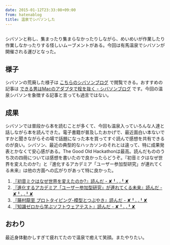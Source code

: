 ```yaml
---
date: 2015-01-12T23:33:08+09:00
from: hatenablog
title: 温泉でシバソンした
---
```


<p><img src="http://cdn-ak.f.st-hatena.com/images/fotolife/r/r7kamura/20150112/20150112233508.jpg" alt=""></p>

<p>シバソンと称し、集まったり集まらなかったりしながら、めいめいが作業したり作業しなかったりする怪しいムーブメントがある。今回は有馬温泉でシバソンが開催される運びとなった。</p>

<h2>様子</h2>

<p>シバソンの荒廃した様子は <a href="http://shibathon.hatenablog.com/archive/category/%E6%B8%A9%E6%B3%89%E3%82%B7%E3%83%90%E3%82%BD%E3%83%B3%231">こちらのシバソンブログ</a> で閲覧できる。おすすめの記事は <a href="http://shibathon.hatenablog.com/entry/2015/01/10/221353">できる男はMacのアダプタで栓を抜く - シバソンブログ</a> です。今回の温泉シバソンを象徴する記事と言っても過言ではない。</p>

<h2>成果</h2>

<p>シバソンでは普段から本を読むことが多くて、今回も温泉入っていろんな人達と話しながら本を読んできた。電子書籍が普及したおかげで、最近面白い本ないですかと聞きながらその場で話題になった本を買ってすぐ読んで感想を共有できるのが良い。シバソン、最近の典型的なハッカソンのそれとは違って、特に成果発表とかなくて安心感がある。The Good Old Hackathonは最高。読んだもののうち次の四冊については感想を書いたので良かったらどうぞ。『初音ミクはなぜ世界を変えたのか?』と『進化するアカデミア「ユーザー参加型研究」が連れてくる未来』は他の方面への広がりがあって特に良かった。</p>

<ol>
<li><a href="http://r7kamura.hatenablog.com/entry/2015/01/10/175621">『初音ミクはなぜ世界を変えたのか?』読んだ - ✘╹◡╹✘</a></li>
<li><a href="http://r7kamura.hatenablog.com/entry/2015/01/11/184934">『進化するアカデミア「ユーザー参加型研究」が連れてくる未来』読んだ - ✘╹◡╹✘</a></li>
<li><a href="http://r7kamura.hatenablog.com/entry/2015/01/12/023116">『藤村龍至 プロトタイピング-模型とつぶやき』読んだ - ✘╹◡╹✘</a></li>
<li><a href="http://r7kamura.hatenablog.com/entry/2015/01/12/180301">『知識ゼロから学ぶソフトウェアテスト』読んだ - ✘╹◡╹✘</a></li>
</ol>


<h2>おわり</h2>

<p>最近身体動かしすぎて疲れてたので温泉で癒えて笑顔。またやりたい。</p>

